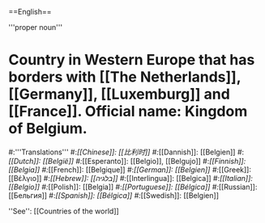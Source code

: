 ==English==

'''proper noun'''
# Country in Western Europe that has borders with [[The Netherlands]], [[Germany]], [[Luxemburg]] and [[France]]. Official name: Kingdom of Belgium.
#:'''Translations'''
#:*[[Chinese]]: [[比利时]]
#:*[[Dannish]]: [[Belgien]]
#:*[[Dutch]]: [[België]]
#:*[[Esperanto]]: [[Belgio]], [[Belgujo]]
#:*[[Finnish]]: [[Belgia]]
#:*[[French]]: [[Belgique]]
#:*[[German]]: [[Belgien]]
#:*[[Greek]]: [[Βέλγιο]]
#:*[[Hebrew]]: [[בלגיה]]
#:*[[Interlingua]]: [[Belgica]]
#:*[[Italian]]: [[Belgio]]
#:*[[Polish]]: [[Belgia]]
#:*[[Portuguese]]: [[Bélgica]]
#:*[[Russian]]: [[Бельгия]]
#:*[[Spanish]]: [[Bélgica]]
#:*[[Swedish]]: [[Belgien]]

''See'': [[Countries of the world]]